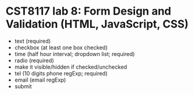 # CST8117 lab 8: Form Design and Validation (HTML, JavaScript, CSS)
- text (required)
- checkbox (at least one box checked)
- time (half hour interval; dropdown list; required)
- radio (required)
- make it visible/hidden if checked/unchecked
- tel (10 digits phone regExp; required)
- email (email regExp)
- submit
